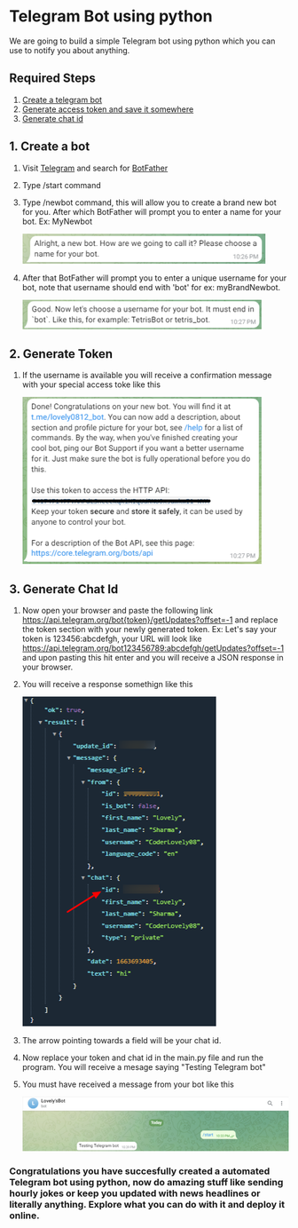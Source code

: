 # Telegram Bot using python

We are going to build a simple Telegram bot using python which you can use to notify you about anything.

## Required Steps
1. [Create a telegram bot](#1-create-a-bot)
2. [Generate access token and save it somewhere](#2-generate-token)
3. [Generate chat id](#3-generate-chat-id)

## 1. Create a bot
1. Visit [Telegram](https://web.telegram.org/) and search for [BotFather](https://telegram.me/BotFather)
2. Type /start command
3. Type /newbot command, this will allow you to create a brand new bot for you. After which BotFather will prompt you to enter a name for your bot. Ex: MyNewbot

    ![Bot name](images/bot-name.png)

4. After that BotFather will prompt you to enter a unique username for your bot, note that username should end with 'bot' for ex: myBrandNewbot.
    
    ![Bot name](images/bot-username.png)

## 2. Generate Token
1. If the username is available you will receive a confirmation message with your special access toke like this
    
    ![Bot name](images/bot-done.png)


## 3. Generate Chat Id
1. Now open your browser and paste the following link
https://api.telegram.org/bot{token}/getUpdates?offset=-1
and replace the token section with your newly generated token.
Ex: Let's say your token is 123456:abcdefgh, your URL will look like
https://api.telegram.org/bot123456789:abcdefgh/getUpdates?offset=-1
and upon pasting this hit enter and you will receive a JSON response in your browser.
2. You will receive a response somethign like this
    
    ![JSON Response](images/json-response.png)

3. The arrow pointing towards a field will be your chat id.
4. Now replace your token and chat id in the main.py file and run the program. You will receive a mesage saying "Testing Telegram bot"
5. You must have received a message from your bot like this

    ![Final Output](images/output.png)

### Congratulations you have succesfully created a automated Telegram bot using python, now do amazing stuff like sending hourly jokes or keep you updated with news headlines or literally anything. Explore what you can do with it and deploy it online.